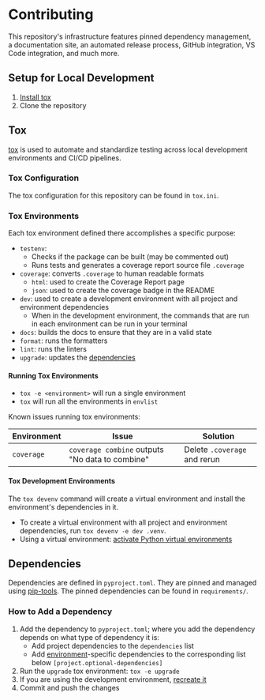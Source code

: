 # Contributing

This repository's infrastructure features pinned dependency management, a documentation site, an automated release process,
GitHub integration, VS Code integration, and much more.

## Setup for Local Development

1. [Install tox](https://tox.wiki/en/latest/installation.html)
2. Clone the repository

## Tox

[tox](https://tox.wiki/en/latest/index.html) is used to automate and standardize testing across
local development environments and CI/CD pipelines.

### Tox Configuration

The tox configuration for this repository can be found in `tox.ini`.

### Tox Environments

Each tox environment defined there accomplishes a specific purpose:

- `testenv`:
    - Checks if the package can be built (may be commented out)
    - Runs tests and generates a coverage report source file `.coverage`
- `coverage`: converts `.coverage` to human readable formats
    - `html`: used to create the Coverage Report page
    - `json`: used to create the coverage badge in the README
- `dev`: used to create a development environment with all project and environment dependencies
    - When in the development environment, the commands that are run in each environment can be run in your terminal
- `docs`: builds the docs to ensure that they are in a valid state
- `format`: runs the formatters
- `lint`: runs the linters
- `upgrade`: updates the [dependencies](#dependencies)

#### Running Tox Environments

- `tox -e <environment>` will run a single environment
- `tox` will run all the environments in `envlist`

Known issues running tox environments:

| Environment | Issue                                           | Solution                     |
| ----------- | ----------------------------------------------- | ---------------------------- |
| `coverage`  | `coverage combine` outputs "No data to combine" | Delete `.coverage` and rerun |

#### Tox Development Environments

The `tox devenv` command will create a virtual environment and install the environment's dependencies in it.

- To create a virtual environment with all project and environment dependencies, run `tox devenv -e dev .venv`.
- Using a virtual environment: [activate Python virtual environments](https://realpython.com/python-virtual-environments-a-primer/#activate-it)

## Dependencies

Dependencies are defined in `pyproject.toml`.
They are pinned and managed using [pip-tools](https://pip-tools.readthedocs.io/en/latest/).
The pinned dependencies can be found in `requirements/`.

### How to Add a Dependency

1. Add the dependency to `pyproject.toml`; where you add the dependency depends on what type of dependency it is:
    - Add project dependencies to the `dependencies` list
    - Add [environment](#tox-environments)-specific dependencies to the corresponding list below `[project.optional-dependencies]`
2. Run the `upgrade` tox environment: `tox -e upgrade`
3. If you are using the development environment, [recreate it](#tox-development-environments)
4. Commit and push the changes
